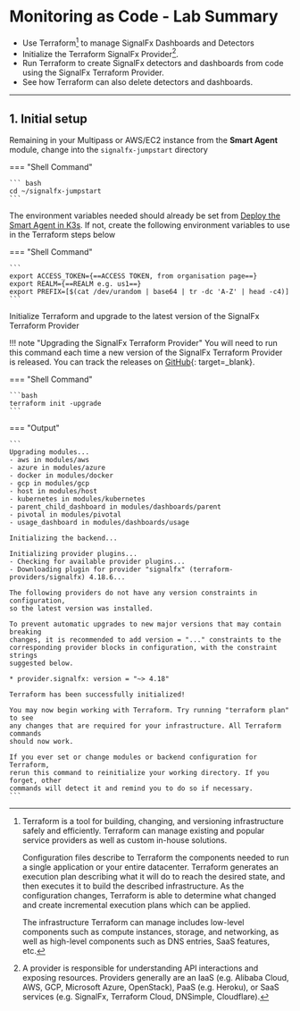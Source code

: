 # Monitoring as Code - Lab Summary

* Use Terraform[^1] to manage SignalFx Dashboards and Detectors
* Initialize the Terraform SignalFx Provider[^2].
* Run Terraform to create SignalFx detectors and dashboards from code using the SignalFx Terraform Provider.
* See how Terraform can also delete detectors and dashboards.

---

## 1. Initial setup

Remaining in your Multipass or AWS/EC2 instance from the **Smart Agent** module, change into the `signalfx-jumpstart` directory

=== "Shell Command"

    ``` bash
    cd ~/signalfx-jumpstart
    ```

The environment variables needed should already be set from [Deploy the Smart Agent in K3s](../../smartagent/k3s/#2-use-helm-to-deploy-agent). If not, create the following environment variables to use in the Terraform steps below

=== "Shell Command"

    ```
    export ACCESS_TOKEN={==ACCESS TOKEN, from organisation page==}
    export REALM={==REALM e.g. us1==}
    export PREFIX=[$(cat /dev/urandom | base64 | tr -dc 'A-Z' | head -c4)]
    ```

Initialize Terraform and upgrade to the latest version of the SignalFx Terraform Provider

!!! note "Upgrading the SignalFx Terraform Provider"
    You will need to run this command each time a new version of the SignalFx Terraform Provider is released. You can track the releases on [GitHub](https://github.com/terraform-providers/terraform-provider-signalfx/releases){: target=_blank}.

=== "Shell Command"

    ```bash
    terraform init -upgrade
    ```

=== "Output"

    ```
    Upgrading modules...
    - aws in modules/aws
    - azure in modules/azure
    - docker in modules/docker
    - gcp in modules/gcp
    - host in modules/host
    - kubernetes in modules/kubernetes
    - parent_child_dashboard in modules/dashboards/parent
    - pivotal in modules/pivotal
    - usage_dashboard in modules/dashboards/usage

    Initializing the backend...

    Initializing provider plugins...
    - Checking for available provider plugins...
    - Downloading plugin for provider "signalfx" (terraform-providers/signalfx) 4.18.6...

    The following providers do not have any version constraints in configuration,
    so the latest version was installed.

    To prevent automatic upgrades to new major versions that may contain breaking
    changes, it is recommended to add version = "..." constraints to the
    corresponding provider blocks in configuration, with the constraint strings
    suggested below.

    * provider.signalfx: version = "~> 4.18"

    Terraform has been successfully initialized!

    You may now begin working with Terraform. Try running "terraform plan" to see
    any changes that are required for your infrastructure. All Terraform commands
    should now work.

    If you ever set or change modules or backend configuration for Terraform,
    rerun this command to reinitialize your working directory. If you forget, other
    commands will detect it and remind you to do so if necessary.
    ```

[^1]:
    Terraform is a tool for building, changing, and versioning infrastructure safely and efficiently. Terraform can manage existing and popular service providers as well as custom in-house solutions.

    Configuration files describe to Terraform the components needed to run a single application or your entire datacenter. Terraform generates an execution plan describing what it will do to reach the desired state, and then executes it to build the described infrastructure. As the configuration changes, Terraform is able to determine what changed and create incremental execution plans which can be applied.

    The infrastructure Terraform can manage includes low-level components such as compute instances, storage, and networking, as well as high-level components such as DNS entries, SaaS features, etc.
[^2]:
    A provider is responsible for understanding API interactions and exposing resources. Providers generally are an IaaS (e.g. Alibaba Cloud, AWS, GCP, Microsoft Azure, OpenStack), PaaS (e.g. Heroku), or SaaS services (e.g. SignalFx, Terraform Cloud, DNSimple, Cloudflare).
